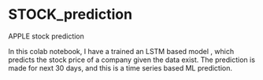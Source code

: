 # STOCK_prediction
APPLE stock prediction


In this colab notebook, I have a trained an LSTM based model , which predicts the stock price of a company given the data exist.
The prediction is made for next 30 days, and this is a time series based ML prediction.
